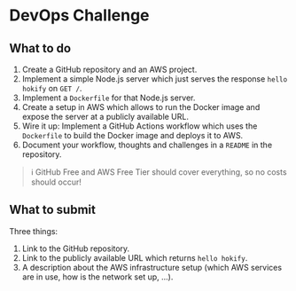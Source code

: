 # DevOps Challenge

## What to do

1. Create a GitHub repository and an AWS project.
1. Implement a simple Node.js server which just serves the response `hello hokify` on `GET /`.
1. Implement a `Dockerfile` for that Node.js server.
1. Create a setup in AWS which allows to run the Docker image and expose the server at a publicly available URL.
1. Wire it up: Implement a GitHub Actions workflow which uses the `Dockerfile` to build the Docker image and deploys it to AWS.
1. Document your workflow, thoughts and challenges in a `README` in the repository.

> ℹ️ GitHub Free and AWS Free Tier should cover everything, so no costs should occur!

## What to submit

Three things:

1. Link to the GitHub repository.
1. Link to the publicly available URL which returns `hello hokify`.
1. A description about the AWS infrastructure setup (which AWS services are in use, how is the network set up, ...).
